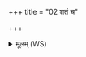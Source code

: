 +++
title = "02 शतं च"

+++
<details><summary>मूलम् (WS)</summary>

शतं च नः प्रहरन्तो ऽभिघ्नन्तो न तस्तिरे ।  
तस्मिन्निन्द्रः पर्यधत्त चक्षुः प्राणमथो बलमस्तृतस्त्वाभि रक्षतु ॥ ३ ॥
</details>